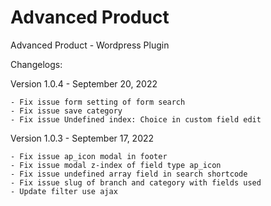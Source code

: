 # Advanced Product
Advanced Product - Wordpress Plugin

Changelogs:

Version 1.0.4 - September 20, 2022

    - Fix issue form setting of form search
    - Fix issue save category
    - Fix issue Undefined index: Choice in custom field edit

Version 1.0.3 - September 17, 2022

    - Fix issue ap_icon modal in footer
    - Fix issue modal z-index of field type ap_icon
    - Fix issue undefined array field in search shortcode
    - Fix issue slug of branch and category with fields used
    - Update filter use ajax
